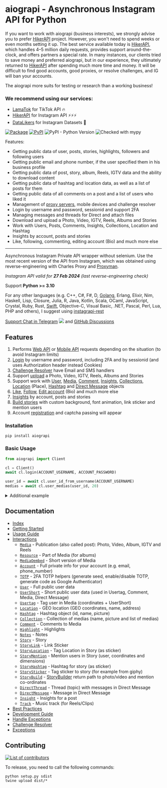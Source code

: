 # aiograpi - Asynchronous Instagram API for Python

If you want to work with aiograpi (business interests), we strongly advise you to prefer [HikerAPI](https://hikerapi.com/p/KhMxYMSn) project.
However, you won't need to spend weeks or even months setting it up.
The best service available today is [HikerAPI](https://hikerapi.com/p/KhMxYMSn), which handles 4–5 million daily requests, provides support around-the-clock, and offers partners a special rate.
In many instances, our clients tried to save money and preferred aiograpi, but in our experience, they ultimately returned to [HikerAPI](https://hikerapi.com/p/KhMxYMSn) after spending much more time and money.
It will be difficult to find good accounts, good proxies, or resolve challenges, and IG will ban your accounts.

The aiograpi more suits for testing or research than a working business!

### We recommend using our services:

* [LamaTok](https://lamatok.com/p/X0HatoxX) for TikTok API 🔥
* [HikerAPI](https://hikerapi.com/p/KhMxYMSn) for Instagram API ⚡⚡⚡
* [DataLikers](https://datalikers.com/p/XPhrh0Y3) for Instagram Datasets 🚀

[![Package](https://github.com/subzeroid/aiograpi/actions/workflows/python-package.yml/badge.svg?branch=main&1)](https://github.com/subzeroid/aiograpi/actions/workflows/python-package.yml)
[![PyPI](https://img.shields.io/pypi/v/aiograpi)](https://pypi.org/project/aiograpi/)
![PyPI - Python Version](https://img.shields.io/pypi/pyversions/aiograpi)
![Checked with mypy](https://img.shields.io/badge/mypy-checked-blue)


Features:

* Getting public data of user, posts, stories, highlights, followers and following users
* Getting public email and phone number, if the user specified them in his business profile
* Getting public data of post, story, album, Reels, IGTV data and the ability to download content
* Getting public data of hashtag and location data, as well as a list of posts for them
* Getting public data of all comments on a post and a list of users who liked it
* Management of [proxy servers](https://soax.com/?r=sEysufQI), mobile devices and challenge resolver
* Login by username and password, sessionid and support 2FA
* Managing messages and threads for Direct and attach files
* Download and upload a Photo, Video, IGTV, Reels, Albums and Stories
* Work with Users, Posts, Comments, Insights, Collections, Location and Hashtag
* Insights by account, posts and stories
* Like, following, commenting, editing account (Bio) and much more else

-----

Asynchronous Instagram Private API wrapper without selenium. Use the most recent version of the API from Instagram, which was obtained using reverse-engineering with Charles Proxy and [Proxyman](https://proxyman.io/).

*Instagram API valid for **27 Feb 2024** (last reverse-engineering check)*

Support **Python >= 3.10**

For any other languages (e.g. C++, C#, F#, D, [Golang](https://github.com/subzeroid/instagrapi-rest/tree/main/golang), Erlang, Elixir, Nim, Haskell, Lisp, Closure, Julia, R, Java, Kotlin, Scala, OCaml, JavaScript, Crystal, Ruby, Rust, [Swift](https://github.com/subzeroid/instagrapi-rest/tree/main/swift), Objective-C, Visual Basic, .NET, Pascal, Perl, Lua, PHP and others), I suggest using [instagrapi-rest](https://github.com/subzeroid/instagrapi-rest)

[Support Chat in Telegram](https://t.me/instagrapi)
![](https://gist.githubusercontent.com/m8rge/4c2b36369c9f936c02ee883ca8ec89f1/raw/c03fd44ee2b63d7a2a195ff44e9bb071e87b4a40/telegram-single-path-24px.svg) and [GitHub Discussions](https://github.com/subzeroid/aiograpi/discussions)


## Features

1. Performs [Web API](https://subzeroid.github.io/aiograpi/usage-guide/fundamentals.html) or [Mobile API](https://subzeroid.github.io/aiograpi/usage-guide/fundamentals.html) requests depending on the situation (to avoid Instagram limits)
2. [Login](https://subzeroid.github.io/aiograpi/usage-guide/interactions.html) by username and password, including 2FA and by sessionid (and uses Authorization header instead Cookies)
3. [Challenge Resolver](https://subzeroid.github.io/aiograpi/usage-guide/challenge_resolver.html) have Email and SMS handlers
4. Support [upload](https://subzeroid.github.io/aiograpi/usage-guide/media.html) a Photo, Video, IGTV, Reels, Albums and Stories
5. Support work with [User](https://subzeroid.github.io/aiograpi/usage-guide/user.html), [Media](https://subzeroid.github.io/aiograpi/usage-guide/media.html), [Comment](https://subzeroid.github.io/aiograpi/usage-guide/comment.html), [Insights](https://subzeroid.github.io/aiograpi/usage-guide/insight.html), [Collections](https://subzeroid.github.io/aiograpi/usage-guide/collection.html), [Location](https://subzeroid.github.io/aiograpi/usage-guide/location.html) (Place), [Hashtag](https://subzeroid.github.io/aiograpi/usage-guide/hashtag.html) and [Direct Message](https://subzeroid.github.io/aiograpi/usage-guide/direct.html) objects
6. [Like](https://subzeroid.github.io/aiograpi/usage-guide/media.html), [Follow](https://subzeroid.github.io/aiograpi/usage-guide/user.html), [Edit account](https://subzeroid.github.io/aiograpi/usage-guide/account.html) (Bio) and much more else
7. [Insights](https://subzeroid.github.io/aiograpi/usage-guide/insight.html) by account, posts and stories
8. [Build stories](https://subzeroid.github.io/aiograpi/usage-guide/story.html) with custom background, font animation, link sticker and mention users
9. Account [registration](https://github.com/subzeroid/aiograpi/blob/main/aiograpi/mixins/signup.py) and captcha passing will appear

### Installation

```
pip install aiograpi
```

### Basic Usage

``` python
from aiograpi import Client

cl = Client()
await cl.login(ACCOUNT_USERNAME, ACCOUNT_PASSWORD)

user_id = await cl.user_id_from_username(ACCOUNT_USERNAME)
medias = await cl.user_medias(user_id, 20)
```

<details>
    <summary>Additional example</summary>

```python
from aiograpi import Client
from aiograpi.types import StoryMention, StoryMedia, StoryLink, StoryHashtag

cl = Client()
await cl.login(USERNAME, PASSWORD, verification_code="<2FA CODE HERE>")

media_pk = await cl.media_pk_from_url('https://www.instagram.com/p/CGgDsi7JQdS/')
media_path = await cl.video_download(media_pk)
subzeroid = await cl.user_info_by_username('subzeroid')
hashtag = await cl.hashtag_info('dhbastards')

await cl.video_upload_to_story(
    media_path,
    "Credits @subzeroid",
    mentions=[StoryMention(user=subzeroid, x=0.49892962, y=0.703125, width=0.8333333333333334, height=0.125)],
    links=[StoryLink(webUri='https://github.com/subzeroid/aiograpi')],
    hashtags=[StoryHashtag(hashtag=hashtag, x=0.23, y=0.32, width=0.5, height=0.22)],
    medias=[StoryMedia(media_pk=media_pk, x=0.5, y=0.5, width=0.6, height=0.8)]
)
```
</details>

## Documentation

* [Index](https://subzeroid.github.io/aiograpi/)
* [Getting Started](https://subzeroid.github.io/aiograpi/getting-started.html)
* [Usage Guide](https://subzeroid.github.io/aiograpi/usage-guide/fundamentals.html)
* [Interactions](https://subzeroid.github.io/aiograpi/usage-guide/interactions.html)
  * [`Media`](https://subzeroid.github.io/aiograpi/usage-guide/media.html) - Publication (also called post): Photo, Video, Album, IGTV and Reels
  * [`Resource`](https://subzeroid.github.io/aiograpi/usage-guide/media.html) - Part of Media (for albums)
  * [`MediaOembed`](https://subzeroid.github.io/aiograpi/usage-guide/media.html) - Short version of Media
  * [`Account`](https://subzeroid.github.io/aiograpi/usage-guide/account.html) - Full private info for your account (e.g. email, phone_number)
  * [`TOTP`](https://subzeroid.github.io/aiograpi/usage-guide/totp.html) - 2FA TOTP helpers (generate seed, enable/disable TOTP, generate code as Google Authenticator)
  * [`User`](https://subzeroid.github.io/aiograpi/usage-guide/user.html) - Full public user data
  * [`UserShort`](https://subzeroid.github.io/aiograpi/usage-guide/user.html) - Short public user data (used in Usertag, Comment, Media, Direct Message)
  * [`Usertag`](https://subzeroid.github.io/aiograpi/usage-guide/user.html) - Tag user in Media (coordinates + UserShort)
  * [`Location`](https://subzeroid.github.io/aiograpi/usage-guide/location.html) - GEO location (GEO coordinates, name, address)
  * [`Hashtag`](https://subzeroid.github.io/aiograpi/usage-guide/hashtag.html) - Hashtag object (id, name, picture)
  * [`Collection`](https://subzeroid.github.io/aiograpi/usage-guide/collection.html) - Collection of medias (name, picture and list of medias)
  * [`Comment`](https://subzeroid.github.io/aiograpi/usage-guide/comment.html) - Comments to Media
  * [`Highlight`](https://subzeroid.github.io/aiograpi/usage-guide/highlight.html) - Highlights
  * [`Notes`](https://subzeroid.github.io/aiograpi/usage-guide/notes.html) - Notes
  * [`Story`](https://subzeroid.github.io/aiograpi/usage-guide/story.html) - Story
  * [`StoryLink`](https://subzeroid.github.io/aiograpi/usage-guide/story.html) - Link Sticker
  * [`StoryLocation`](https://subzeroid.github.io/aiograpi/usage-guide/story.html) - Tag Location in Story (as sticker)
  * [`StoryMention`](https://subzeroid.github.io/aiograpi/usage-guide/story.html) - Mention users in Story (user, coordinates and dimensions)
  * [`StoryHashtag`](https://subzeroid.github.io/aiograpi/usage-guide/story.html) - Hashtag for story (as sticker)
  * [`StorySticker`](https://subzeroid.github.io/aiograpi/usage-guide/story.html) - Tag sticker to story (for example from giphy)
  * [`StoryBuild`](https://subzeroid.github.io/aiograpi/usage-guide/story.html) - [StoryBuilder](/aiograpi/story.py) return path to photo/video and mention co-ordinates
  * [`DirectThread`](https://subzeroid.github.io/aiograpi/usage-guide/direct.html) - Thread (topic) with messages in Direct Message
  * [`DirectMessage`](https://subzeroid.github.io/aiograpi/usage-guide/direct.html) - Message in Direct Message
  * [`Insight`](https://subzeroid.github.io/aiograpi/usage-guide/insight.html) - Insights for a post
  * [`Track`](https://subzeroid.github.io/aiograpi/usage-guide/track.html) - Music track (for Reels/Clips)
* [Best Practices](https://subzeroid.github.io/aiograpi/usage-guide/best-practices.html)
* [Development Guide](https://subzeroid.github.io/aiograpi/development-guide.html)
* [Handle Exceptions](https://subzeroid.github.io/aiograpi/usage-guide/handle_exception.html)
* [Challenge Resolver](https://subzeroid.github.io/aiograpi/usage-guide/challenge_resolver.html)
* [Exceptions](https://subzeroid.github.io/aiograpi/exceptions.html)

## Contributing

[![List of contributors](https://opencollective.com/aiograpi/contributors.svg?width=890&button=0)](https://github.com/subzeroid/aiograpi/graphs/contributors)

To release, you need to call the following commands:

    python setup.py sdist
    twine upload dist/*

